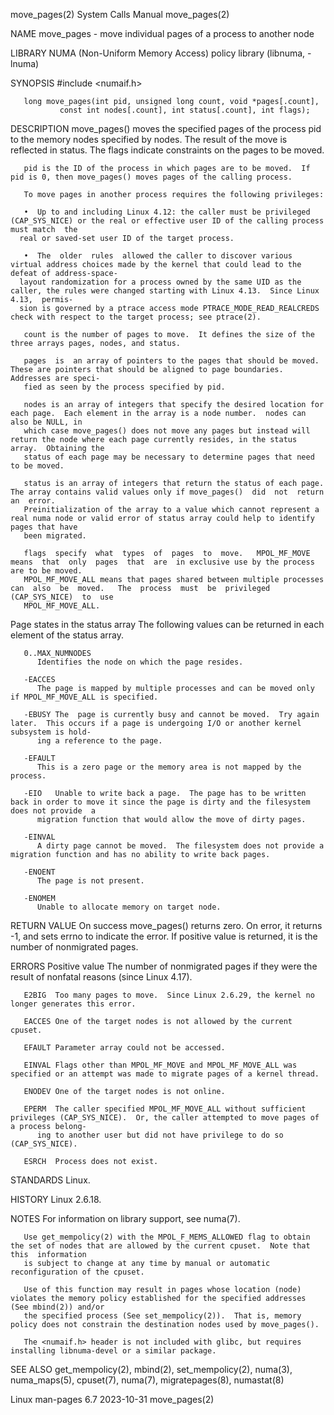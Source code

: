 move_pages(2)							      System Calls Manual							 move_pages(2)

NAME
       move_pages - move individual pages of a process to another node

LIBRARY
       NUMA (Non-Uniform Memory Access) policy library (libnuma, -lnuma)

SYNOPSIS
       #include <numaif.h>

       long move_pages(int pid, unsigned long count, void *pages[.count],
		       const int nodes[.count], int status[.count], int flags);

DESCRIPTION
       move_pages()  moves the specified pages of the process pid to the memory nodes specified by nodes.  The result of the move is reflected in status.  The
       flags indicate constraints on the pages to be moved.

       pid is the ID of the process in which pages are to be moved.  If pid is 0, then move_pages() moves pages of the calling process.

       To move pages in another process requires the following privileges:

       •  Up to and including Linux 4.12: the caller must be privileged (CAP_SYS_NICE) or the real or effective user ID of the calling process must match  the
	  real or saved-set user ID of the target process.

       •  The  older  rules  allowed the caller to discover various virtual address choices made by the kernel that could lead to the defeat of address-space-
	  layout randomization for a process owned by the same UID as the caller, the rules were changed starting with Linux 4.13.  Since Linux 4.13,  permis‐
	  sion is governed by a ptrace access mode PTRACE_MODE_READ_REALCREDS check with respect to the target process; see ptrace(2).

       count is the number of pages to move.  It defines the size of the three arrays pages, nodes, and status.

       pages  is  an array of pointers to the pages that should be moved.  These are pointers that should be aligned to page boundaries.  Addresses are speci‐
       fied as seen by the process specified by pid.

       nodes is an array of integers that specify the desired location for each page.  Each element in the array is a node number.  nodes can also be NULL, in
       which case move_pages() does not move any pages but instead will return the node where each page currently resides, in the status array.	 Obtaining the
       status of each page may be necessary to determine pages that need to be moved.

       status is an array of integers that return the status of each page.  The array contains valid values only if move_pages()  did  not  return  an	error.
       Preinitialization of the array to a value which cannot represent a real numa node or valid error of status array could help to identify pages that have
       been migrated.

       flags  specify  what  types  of	pages  to  move.   MPOL_MF_MOVE	 means	that  only  pages  that	 are  in exclusive use by the process are to be moved.
       MPOL_MF_MOVE_ALL means that pages shared between multiple processes can	also  be  moved.   The	process	 must  be  privileged  (CAP_SYS_NICE)  to  use
       MPOL_MF_MOVE_ALL.

   Page states in the status array
       The following values can be returned in each element of the status array.

       0..MAX_NUMNODES
	      Identifies the node on which the page resides.

       -EACCES
	      The page is mapped by multiple processes and can be moved only if MPOL_MF_MOVE_ALL is specified.

       -EBUSY The  page is currently busy and cannot be moved.	Try again later.  This occurs if a page is undergoing I/O or another kernel subsystem is hold‐
	      ing a reference to the page.

       -EFAULT
	      This is a zero page or the memory area is not mapped by the process.

       -EIO   Unable to write back a page.  The page has to be written back in order to move it since the page is dirty and the filesystem does not provide  a
	      migration function that would allow the move of dirty pages.

       -EINVAL
	      A dirty page cannot be moved.  The filesystem does not provide a migration function and has no ability to write back pages.

       -ENOENT
	      The page is not present.

       -ENOMEM
	      Unable to allocate memory on target node.

RETURN VALUE
       On  success move_pages() returns zero.  On error, it returns -1, and sets errno to indicate the error.  If positive value is returned, it is the number
       of nonmigrated pages.

ERRORS
       Positive value
	      The number of nonmigrated pages if they were the result of nonfatal reasons (since Linux 4.17).

       E2BIG  Too many pages to move.  Since Linux 2.6.29, the kernel no longer generates this error.

       EACCES One of the target nodes is not allowed by the current cpuset.

       EFAULT Parameter array could not be accessed.

       EINVAL Flags other than MPOL_MF_MOVE and MPOL_MF_MOVE_ALL was specified or an attempt was made to migrate pages of a kernel thread.

       ENODEV One of the target nodes is not online.

       EPERM  The caller specified MPOL_MF_MOVE_ALL without sufficient privileges (CAP_SYS_NICE).  Or, the caller attempted to move pages of a process belong‐
	      ing to another user but did not have privilege to do so (CAP_SYS_NICE).

       ESRCH  Process does not exist.

STANDARDS
       Linux.

HISTORY
       Linux 2.6.18.

NOTES
       For information on library support, see numa(7).

       Use get_mempolicy(2) with the MPOL_F_MEMS_ALLOWED flag to obtain the set of nodes that are allowed by the current cpuset.  Note that  this  information
       is subject to change at any time by manual or automatic reconfiguration of the cpuset.

       Use of this function may result in pages whose location (node) violates the memory policy established for the specified addresses (See mbind(2)) and/or
       the specified process (See set_mempolicy(2)).  That is, memory policy does not constrain the destination nodes used by move_pages().

       The <numaif.h> header is not included with glibc, but requires installing libnuma-devel or a similar package.

SEE ALSO
       get_mempolicy(2), mbind(2), set_mempolicy(2), numa(3), numa_maps(5), cpuset(7), numa(7), migratepages(8), numastat(8)

Linux man-pages 6.7							  2023-10-31								 move_pages(2)
